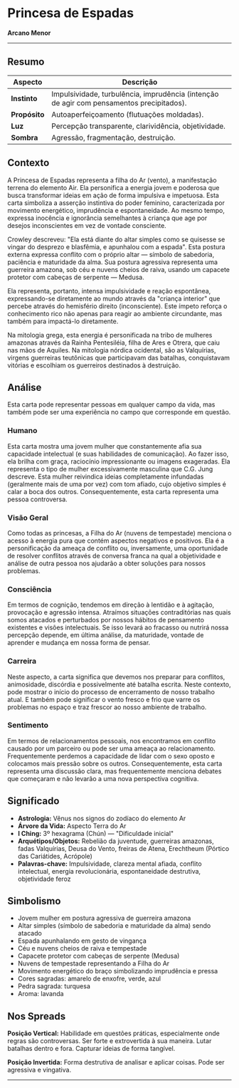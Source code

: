 # Princesa de Espadas

**Arcano Menor**

---

## Resumo

| Aspecto | Descrição |
|---------|-----------|
| **Instinto** | Impulsividade, turbulência, imprudência (intenção de agir com pensamentos precipitados). |
| **Propósito** | Autoaperfeiçoamento (flutuações moldadas). |
| **Luz** | Percepção transparente, clarividência, objetividade. |
| **Sombra** | Agressão, fragmentação, destruição. |

## Contexto

A Princesa de Espadas representa a filha do Ar (vento), a manifestação terrena do elemento Air. Ela personifica a energia jovem e poderosa que busca transformar ideias em ação de forma impulsiva e impetuosa. Esta carta simboliza a asserção instintiva do poder feminino, caracterizada por movimento energético, imprudência e espontaneidade. Ao mesmo tempo, expressa inocência e ignorância semelhantes à criança que age por desejos inconscientes em vez de vontade consciente.

Crowley descreveu: "Ela está diante do altar simples como se quisesse se vingar do desprezo e blasfêmia, e apunhalou com a espada". Esta postura externa expressa conflito com o próprio altar — símbolo de sabedoria, paciência e maturidade da alma. Sua postura agressiva representa uma guerreira amazona, sob céu e nuvens cheios de raiva, usando um capacete protetor com cabeças de serpente — Medusa.

Ela representa, portanto, intensa impulsividade e reação espontânea, expressando-se diretamente ao mundo através da "criança interior" que percebe através do hemisfério direito (inconsciente). Este ímpeto reforça o conhecimento rico não apenas para reagir ao ambiente circundante, mas também para impactá-lo diretamente.

Na mitologia grega, esta energia é personificada na tribo de mulheres amazonas através da Rainha Pentesiléia, filha de Ares e Otrera, que caiu nas mãos de Aquiles. Na mitologia nórdica ocidental, são as Valquírias, virgens guerreiras teutônicas que participavam das batalhas, conquistavam vitórias e escolhiam os guerreiros destinados à destruição.

## Análise

Esta carta pode representar pessoas em qualquer campo da vida, mas também pode ser uma experiência no campo que corresponde em questão.

### Humano

Esta carta mostra uma jovem mulher que constantemente afia sua capacidade intelectual (e suas habilidades de comunicação). Ao fazer isso, ela brilha com graça, raciocínio impressionante ou imagens exageradas. Ela representa o tipo de mulher excessivamente masculina que C.G. Jung descreve. Esta mulher reivindica ideias completamente infundadas (geralmente mais de uma por vez) com tom afiado, cujo objetivo simples é calar a boca dos outros. Consequentemente, esta carta representa uma pessoa controversa.

### Visão Geral

Como todas as princesas, a Filha do Ar (nuvens de tempestade) menciona o acesso à energia pura que contém aspectos negativos e positivos. Ela é a personificação da ameaça de conflito ou, inversamente, uma oportunidade de resolver conflitos através de conversa franca na qual a objetividade e análise de outra pessoa nos ajudarão a obter soluções para nossos problemas.

### Consciência

Em termos de cognição, tendemos em direção à lentidão e à agitação, provocação e agressão intensa. Atraímos situações contraditórias nas quais somos atacados e perturbados por nossos hábitos de pensamento existentes e visões intelectuais. Se isso levará ao fracasso ou nutrirá nossa percepção depende, em última análise, da maturidade, vontade de aprender e mudança em nossa forma de pensar.

### Carreira

Neste aspecto, a carta significa que devemos nos preparar para conflitos, animosidade, discórdia e possivelmente até batalha escrita. Neste contexto, pode mostrar o início do processo de encerramento de nosso trabalho atual. E também pode significar o vento fresco e frio que varre os problemas no espaço e traz frescor ao nosso ambiente de trabalho.

### Sentimento

Em termos de relacionamentos pessoais, nos encontramos em conflito causado por um parceiro ou pode ser uma ameaça ao relacionamento. Frequentemente perdemos a capacidade de lidar com o sexo oposto e colocamos mais pressão sobre os outros. Consequentemente, esta carta representa uma discussão clara, mas frequentemente menciona debates que começaram e não levarão a uma nova perspectiva cognitiva.

## Significado

- **Astrologia:** Vênus nos signos do zodíaco do elemento Ar
- **Árvore da Vida:** Aspecto Terra do Ar
- **I Ching:** 3º hexagrama (Chún) — "Dificuldade inicial"
- **Arquétipos/Objetos:** Rebelião da juventude, guerreiras amazonas, fadas Valquírias, Deusa do Vento, freiras de Atena, Erechtheum (Pórtico das Cariátides, Acrópole)
- **Palavras-chave:** Impulsividade, clareza mental afiada, conflito intelectual, energia revolucionária, espontaneidade destrutiva, objetividade feroz

## Simbolismo

- Jovem mulher em postura agressiva de guerreira amazona
- Altar simples (símbolo de sabedoria e maturidade da alma) sendo atacado
- Espada apunhalando em gesto de vingança
- Céu e nuvens cheios de raiva e tempestade
- Capacete protetor com cabeças de serpente (Medusa)
- Nuvens de tempestade representando a Filha do Ar
- Movimento energético do braço simbolizando imprudência e pressa
- Cores sagradas: amarelo de enxofre, verde, azul
- Pedra sagrada: turquesa
- Aroma: lavanda

## Nos Spreads

**Posição Vertical:** Habilidade em questões práticas, especialmente onde regras são controversas. Ser forte e extrovertida à sua maneira. Lutar batalhas dentro e fora. Capturar ideias de forma tangível.

**Posição Invertida:** Forma destrutiva de analisar e aplicar coisas. Pode ser agressiva e vingativa.

---

